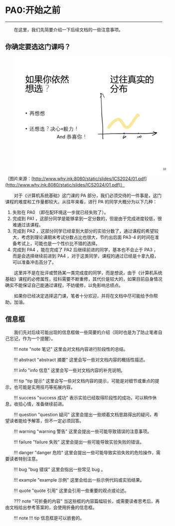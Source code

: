 <style>p { text-indent: 2em; }</style>

# PA0:开始之前

---

在这里，我们先简要介绍一下后续文档的一些注意事项。

## 你确定要选这门课吗？

![劝退图](../pic/PA/discourage.png)
（图片来源：[http://www.why.ink:8080/static/slides/ICS2024/01.pdf](http://www.why.ink:8080/static/slides/ICS2024/01.pdf)）


对于《计算机系统基础》这门课的 PA 部分，我们必须交待的一件事是，这门课程的难度和工作量都较大。从往年来看，进行 PA 的同学大概分为以下几种：

1. 失败在 PA0 （即在配环境这一步就已经失败了）。
2. 完成到 PA1 ，这部分同学是能够拿到一定分数的，但是由于完成进度较低，很难通过该课程。
3. 完成到 PA2 ，这部分同学已经拿到大部分的实验分数了，通过课程的希望较大，考虑到理论课期末考试分数占比也很大，节约出后面 PA3-4 的时间在准备考试上，可能也是一个性价比不错的选择。
4. 完成到 PA4 ，能在完成了 PA2 后继续前进的同学，基本也不会止于 PA3 ，而是会选择继续前进到 PA4 ，对于这类同学，课程的通过已经是十拿九稳，可以准备冲击高分了。

这里并不是在批评或赞扬某一类完成度的同学，而是想说，由于《计算机系统基础》课程的必修属性，挂科需要不断重修，其代价是较大的，如果目前自身情况确实不能保证自己能通过课程，不妨缓修，以免影响总绩点。

如果你已经决定选择这门课，笔者十分欢迎，并将在文档中尽可能给予你帮助，加油。

## 信息框

我们先对后续可能出现的信息框做一些简要的介绍（同时也是为了防止笔者自己忘记，作为一个提醒）。

!!! note "note 笔记"
    这里会对文档内容进行阶段性的总结。

!!! abstract "abstract 摘要"
    这里会写一些对文档内容的概括性描述。

!!! info "info 信息"
    这里会写一些对文档内容的补充说明。

!!! tip "tip 提示"
    这里会写一些对文档内容的提示，可能是对细节或重点的提示，也可能是实用技巧等拓展内容。

!!! success "success 成功"
    表示实验已经取得阶段性的成功，可以稍作休息，收拾心情，准备继续前进。

!!! question "question 疑问"
    这里会提出一些顺着文档思路得出的疑问，希望读者能给予解答，但不一定必须回答。

!!! warning "warning 警告"
    这里会提出一些可能导致错误的注意事项。

!!! failure "failure 失败"
    这里会提出一些可能导致实验失败的错误。

!!! danger "danger 危险"
    这里会提出一些可能导致实验失败的危险操作，需要读者特别注意。

!!! bug "bug 错误"
    这里会指出一些常见 bug 。

!!! example "example 示例"
    这里会给出一些示例代码或实验结果。

!!! quote "quote 引用"
    这里会引用一些重要的观点或论述。

??? note "可折叠的内容"
    当这些框的内容篇幅较长，或需要读者思考后，再由文档给出参考答案的，会使用折叠的信息框。

!!! note
    !!! tip
        信息框是可以嵌套的。


